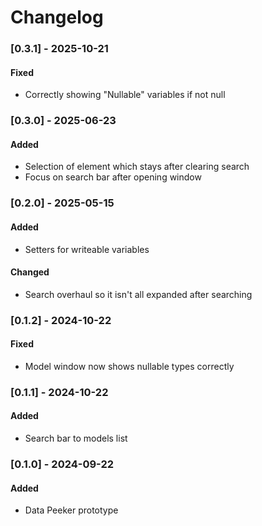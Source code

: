 # Changelog

### [0.3.1] - 2025-10-21

#### Fixed
 - Correctly showing "Nullable" variables if not null

### [0.3.0] - 2025-06-23

#### Added
 - Selection of element which stays after clearing search
 - Focus on search bar after opening window

### [0.2.0] - 2025-05-15

#### Added
- Setters for writeable variables

#### Changed
- Search overhaul so it isn't all expanded after searching

### [0.1.2] - 2024-10-22
#### Fixed
- Model window now shows nullable types correctly

### [0.1.1] - 2024-10-22
#### Added
- Search bar to models list

### [0.1.0] - 2024-09-22
#### Added
- Data Peeker prototype
